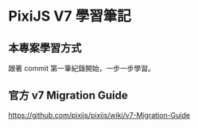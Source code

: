 # PixiJS V7 學習筆記

## 本專案學習方式
跟著 commit 第一筆紀錄開始，一步一步學習。

## 官方 v7 Migration Guide
https://github.com/pixijs/pixijs/wiki/v7-Migration-Guide
